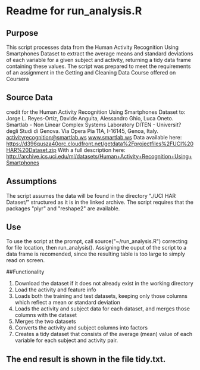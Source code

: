# Readme for run_analysis.R

## Purpose
This script processes data from the Human Activity Recognition Using Smartphones Dataset to extract the average means and standard deviations of each variable for a given subject and activity, returning a tidy data frame containing these values.
The script was prepared to meet the requirements of an assignment in the Getting and Cleaning Data Course offered on Coursera

## Source Data
credit for the Human Activity Recognition Using Smartphones Dataset to:
Jorge L. Reyes-Ortiz, Davide Anguita, Alessandro Ghio, Luca Oneto. Smartlab - Non Linear Complex Systems Laboratory DITEN - Universit? degli Studi di Genova. Via Opera Pia 11A, I-16145, Genoa, Italy. activityrecognition@smartlab.ws www.smartlab.ws
Data available here: https://d396qusza40orc.cloudfront.net/getdata%2Fprojectfiles%2FUCI%20HAR%20Dataset.zip
With a full description here:
http://archive.ics.uci.edu/ml/datasets/Human+Activity+Recognition+Using+Smartphones

## Assumptions
The script assumes the data will be found in the directory "./UCI HAR Dataset/" structured as it is in the linked archive. The script requires that the packages "plyr" and "reshape2" are available.

## Use
To use the script at the prompt, call source("~/run_analysis.R") correcting for file location, then run_analysis(). Assigning the ouput of the script to a data frame is recomended, since the resulting table is too large to simply read on screen.

##Functionality
1.	Download the dataset if it does not already exist in the working directory
2.	Load the activity and feature info
3.	Loads both the training and test datasets, keeping only those columns which reflect a mean or standard deviation
4.	Loads the activity and subject data for each dataset, and merges those columns with the dataset
5.	Merges the two datasets
6.	Converts the activity and subject columns into factors
7.	Creates a tidy dataset that consists of the average (mean) value of each variable for each subject and activity pair.

## The end result is shown in the file tidy.txt.

